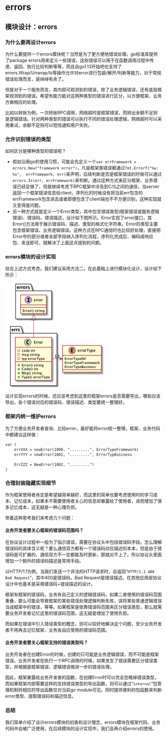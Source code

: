 # errors

## 模块设计：errors

### 为什么要再设计errors

为什么要提供一个errors模块呢？当然是为了更方便地错误处理。go标准库提供了package errors用来定义一些错误，这些错误可以用于在函数调用过程中传递、返回、执行比较判断等等，而且自go1.13开始吧也支持了errors.Wrap/Unwrap/Is等操作允许对error进行包装/解开/判断等能力，对于常规错误处理而言，是绰绰有余了。

但是对于一个服务而言，其内部可观测到的错误，除了业务逻辑错误，还有底层框架观测到的错误。希望有能力能对这两种类型的错误进行区分，以方便框架、业务方做相应的处理。

比如以转账为例，一次转账RPC调用，网络超时是框架错误，而转出余额不足则是逻辑错误。针对两种类型的错误可以执行不同的错误处理逻辑，网络超时可以采用重试，余额不足则可以短信通知用户失败。

### 允许识别错误的类型

如何区分是哪种类型的错误呢？

* 假如沿用go的使用习惯，可能会先定义一个`var errFramework = errors.New("framework error")`，凡是框架类错误都通过`fmt.Errorf("%w: %s",  errFramework, err)`来声明，后续判断是否是框架错误的时候可以通过`errors.Is(err, errFramework)`来判断。通过这种方式来区分框架、业务错误已经足够了，但是继续考虑下RPC框架中涉及到C/S之间的通信，当server返回一个框架错误信息给client，序列化的时候没有把当前err包含的errFramework包含进去或者即便包含了client端也不不方便识别，这种实现就又变得是问题。
* 另一种方式就是定义一个Error类型，其中包含错误类型(框架错误或服务逻辑错误)、错误码、错误描述，设计如下图所示。Error实现了error接口，其Error()方法用于展示错误码、描述、类型的格式化字符串。Error的类型主要包含框架错误、业务逻辑错误。这种方式在RPC通信时也比较好处理，直接把Error中的部分或者全部字段纳入序列化流程，序列化完成后、编码成响应包、发送即可，就解决了上面这点提到的问题。

### errors模块的设计实现

综合上述方式考虑，我们建议采用方法二，在此基础上进行模块化设计，设计如下所示：

![errors模块设计](<../../.gitbook/assets/gorpc-errors.png>)

设计实现errors的时候，还应该考虑到这里的框架errors是否需要导出，哪些应该导出，各个错误对应的错误码、错误描述、类型要统一整理好。

### 框架内统一维护errors

为了方便业务开发者查询、比较error，最好能将error统一整理，框架、业务代码中都建议这样做：

```
var (
    errXXX = newError(1000, ".........", ErrorTypeFramework)
    errYYY = newError(1001, ".........", ErrorTypBusiness
    
    ErrZZZ = NewError(1002, ".........")
)
```

### 合理封装隐藏实现细节

作为框架使用者肯定是希望越简单越好，而这里的简单也要考虑使用时的学习成本、记忆成本，如果本不需要使用者关心的信息却暴露给了使用者，进而增加了很多记忆成本，这无疑是一种心理负担。

带着这种思考我们来考虑几个问题：

#### 业务开发者要关心框架的错误码范围吗？

在协议设计过程中一般为了指示错误，需要在协议头中包括错误码字段。怎么理解错误码的具体含义呢？要么通信双方都有一个错误码对应描述的本本，但是由于错误码是可扩展的，通信双方不一定都能及时更新，那就对不上了。所以协议头里面增加一个额外的错误码描述是常用手段。

以HTTP/1.1为例，当我们发送一个非法的HTTP请求时，会返回“`HTTP/1.1 400 Bad Request`”，其中400是错误码，Bad Request是错误描述。在其他应用层协议设计中也基本是采用错误码+错误描述的设计。

框架有框架的错误码，业务有自己定义的逻辑错误码，如果二者使用的错误码范围重叠，那么可能会导致框架的某些错误处理逻辑判断失败，误将某些普通逻辑错误当成框架中的错误，等等。如果框架是依靠错误码范围来区分错误类型，那么就需要业务开发者记忆这里的错误码范围，这无疑是增加了使用负担。

而如果在错误中引入错误类型的概念，则可以较好地解决这个问题，至少业务开发者不用再去记忆框架、业务各自应使用的错误码范围。

#### 业务开发者要关心框架支持的错误类型吗？

业务开发者在创建Error的时候，创建的只可能是业务逻辑错误，而不可能是框架错误。业务开发者在执行一个RPC调用的时候，如果发生了错误需要区分错误类型，并根据是框架错误、逻辑错误做进一步的错误处理。

因此，框架暴露给业务开发者的函数，在创建Error时可以完全忽略掉错误类型，而如果框架内部需要这样的支持错误类型的导出函数，则可以通过“`internal`”包管理机制将相应的导出函数仅对当前go module可见。同时提供便利的包函数来判断error类型、提取错误码和描述信息。

### 总结

我们简单介绍了设计errors模块的初衷和设计理念，errors模块在框架代码、业务代码中会被广泛使用，在后续模块的设计实现中，我们会再介绍errors的使用。
